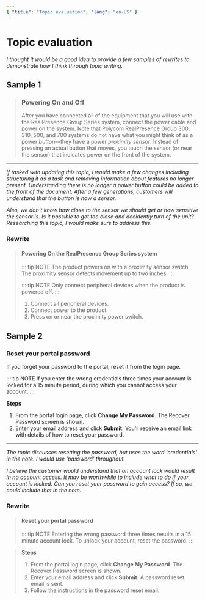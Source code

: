 ```yaml
---
{ "title": "Topic evaluation", "lang": "en-US" }
---
```


# Topic evaluation

_I thought it would be a good idea to provide a few samples of rewrites to demonstrate how I think through topic writing._

## Sample 1

> ### Powering On and Off
>
> After you have connected all of the equipment that you will use with the RealPresence Group Series system, connect the power cable and power on the system. Note that Polycom RealPresence Group 300, 310, 500, and 700 systems do not have what you might think of as a power _button_—they have a power _proximity sensor_. Instead of pressing an actual button that moves, you touch the sensor (or near the sensor) that indicates power on the front of the system.

---

_If tasked with updating this topic, I would make a few changes including structuring it as a task and removing information about features no longer present. Understanding there is no longer a power button could be added to the front of the document. After a few generations, customers will understand that the button is now a sensor._

_Also, we don't know how close to the sensor we should get or how sensitive the sensor is. Is it possible to get too close and accidently turn of the unit? Researching this topic, I would make sure to address this._

### Rewrite

> #### Powering On the RealPresence Group Series system
>
> ::: tip NOTE
> The product powers on with a proximity sensor switch. The proximity sensor detects movement up to two inches.
> :::
>
> ::: tip NOTE
> Only connect peripheral devices when the product is powered off.
> :::
>
> 1. Connect all peripheral devices.
> 2. Connect power to the product.
> 3. Press on or near the proximity power switch.

## Sample 2

### Reset your portal password

If you forget your password to the portal, reset it from the login page.

::: tip NOTE
If you enter the wrong credentials three times your account is locked for a 15 minute period, during which you cannot access your account.
:::

**Steps**

1. From the portal login page, click **Change My Password**.
   The Recover Password screen is shown.
2. Enter your email address and click **Submit**.
   You'll receive an email link with details of how to reset your password.

---

_The topic discusses resetting the password, but uses the word 'credentials' in the note. I would use 'password' throughout._

_I believe the customer would understand that an account lock would result in no account access. It may be worthwhile to include what to do if your account is locked. Can you reset your password to gain access? If so, we could include that in the note._

### Rewrite

> #### Reset your portal password
>
> ::: tip NOTE
> Entering the wrong password three times results in a 15 minute account lock. To unlock your account, reset the password.
> :::

> **Steps**
>
> 1. From the portal login page, click **Change My Password**.
>    The Recover Password screen is shown.
> 2. Enter your email address and click **Submit**.
>    A password reset email is sent.
> 3. Follow the instructions in the password reset email.
